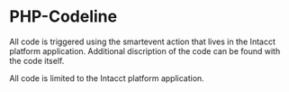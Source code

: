 PHP-Codeline
============
All code is triggered using the smartevent action that lives in the Intacct platform application. Additional discription of the code can be found with the code itself.

All code is limited to the Intacct platform application.

